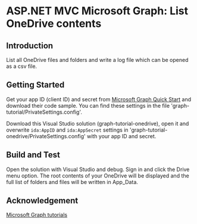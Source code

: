 # ASP.NET MVC Microsoft Graph: List OneDrive contents

## Introduction

List all OneDrive files and folders and write a log file which can be opened as a csv file.

## Getting Started

Get your app ID (client ID) and secret from [Microsoft Graph Quick Start](https://developer.microsoft.com/en-us/graph/quick-start) and download their code sample. You can find these settings in the file 'graph-tutorial/PrivateSettings.config'.

Download this Visual Studio solution (graph-tutorial-onedrive), open it and overwrite `ida:AppID` and `ida:AppSecret` settings in 'graph-tutorial-onedrive/PrivateSettings.config' with your app ID and secret.

## Build and Test

Open the solution with Visual Studio and debug.
Sign in and click the Drive menu option. The root contents of your OneDrive will be displayed and the full list of folders and files will be written in App_Data.

## Acknowledgement

[Microsoft Graph tutorials](https://docs.microsoft.com/en-us/graph/tutorials)
